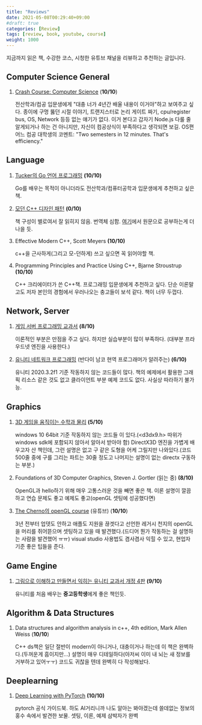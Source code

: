 ```yaml
---
title: "Reviews"
date: 2021-05-08T00:29:40+09:00
#draft: true
categories: [Review]
tags: [review, book, youtube, course]
weight: 1000
---
```


지금까지 읽은 책, 수강한 코스, 시청한 유튜브 채널을 리뷰하고 추천하는 글입니다.

## Computer Science General

1. [Crash Course: Computer Science](https://www.youtube.com/watch?v=tpIctyqH29Q&list=PL8dPuuaLjXtNlUrzyH5r6jN9ulIgZBpdo) (**10/10**)

    전산학과/컴공 입문생에게 "대충 너가 4년간 배울 내용이 이거야"하고 보여주고 싶다. 종이에 구멍 뚫던 시절 이야기, 트랜지스터로 논리 게이트 짜기, cpu/register bus, OS, Network 등등 없는 얘기가 없다. 이거 본다고 갑자기 Node.js 다룰 줄 알게되거나 하는 건 아니지만, 자신이 컴공상식이 부족하다고 생각되면 보길.
    OS편 어느 컴공 대학생의 코멘트: "Two semesters in 12 minutes. That's efficiency."

## Language

1. [Tucker의 Go 언어 프로그래밍](http://www.yes24.com/Product/Goods/99108736) **(10/10)**

    Go를 배우는 목적이 아니더라도 전산학과/컴퓨터공학과 입문생에게 추천하고 싶은 책.

2. [모던 C++ 디자인 패턴](http://www.yes24.com/Product/Goods/71969505?OzSrank=1) **(0/10)**

    책 구성이 별로여서 잘 읽히지 않음. 번역체 심함.
    [여기](https://refactoring.guru/design-patterns/)에서 원문으로 공부하는게 더 나을 듯.

3. Effective Modern C++, Scott Meyers **(10/10)**
   
   c++을 근사하게(그리고 모-던하게) 쓰고 싶으면 꼭 읽어야할 책.

4. Programming Principles and Practice Using C++, Bjarne Stroustrup **(10/10)**

    C++ 크리에이터가 쓴 C++책. 프로그래밍 입문생에게 추천하고 싶다. 단순 이론말고도 저자 본인의 경험에서 우러나오는 충고들이 보석 같다. 책이 너무 두껍다.

## Network, Server

1. [게임 서버 프로그래밍 교과서](http://www.yes24.com/Product/Goods/71768958?OzSrank=1) **(8/10)**

    이론적인 부분은 만점을 주고 싶다. 하지만 실습부분이 많이 부족하다. (대부분 프라우드넷 엔진을 사용한다.)

2. [유니티 네트워크 프로그래밍](http://www.yes24.com/Product/Goods/19517322) (반다이 남코 현역 프로그래머가 알려주는) **(6/10)**

    유니티 2020.3.2f1 기준 작동하지 않는 코드들이 많다. 책의 예제에서 활용한 그래픽 리소스 같은 것도 없고 클라이언트 부분 예제 코드도 없다. 사실상 따라하기 불가능.

## Graphics

1. [3D 게임을 움직이는 수학과 물리](http://www.yes24.com/Product/Goods/37204656) **(5/10)**

    windows 10 64bit 기준 작동하지 않는 코드들 이 있다.(<d3dx9.h> 따위가 windows sdk에 포함되지 않아서 알아서 받아야 함)
    DirectX3D 엔진을 가볍게 배우고자 산 책인데, 그런 설명은 없고 구 같은 도형을 어케 그릴지만 나와있다.(코드 500줄 중에 구를 그리는 파트는 30줄 정도고 나머지는 설명이 없는 directx 구동하는 부분.)

2. Foundations of 3D Computer Graphics, Steven J. Gortler (읽는 중) **(8/10)**

    OpenGL과 hello하기 위해 매우 고통스러운 것을 빼면 좋은 책. 이론 설명이 깔끔하고 연습 문제도 좋고 예제도 좋고(openGL 셋팅에 성공했다면)

3. [The Cherno의 openGL course](https://www.youtube.com/watch?v=W3gAzLwfIP0&list=PLlrATfBNZ98foTJPJ_Ev03o2oq3-GGOS2) (유튜브) (**10/10**)

    3년 전부터 업뎃도 안하고 애플도 지원을 끊겟다고 선언한 레거시 천지의 openGL을 머리를 쥐어뜯으며 셋팅하고 있을 때 발견했다.(드디어 뭔가 작동하는 걸 설명하는 사람을 발견했어 ㅠㅠ) visual studio 사용법도 겸사겸사 익힐 수 있고, 현업자 기준 좋은 팁들을 준다.

## Game Engine

1. [그림으로 이해하고 만들면서 익히는 유니티 교과서 개정 4판](http://www.yes24.com/Product/Goods/63348114) **(9/10)**
   
   유니티를 처음 배우는 **중고등학생**에게 좋은 책인듯.

## Algorithm & Data Structures

1. Data structures and algorithm analysis in c++, 4th edition, Mark Allen Weiss (**10/10**)
   
   C++ ds책은 일단 절반이 modern이 아니거나, 대충이거나 하는데 이 책은 완벽하다.(두꺼운게 흠이지만...) 설명이 매우 디테일하다(아저씨 이미 내 뇌는 새 정보를 거부하고 있어ㅜㅜ) 코드도 귀찮을 텐데 완벽히 다 작성해놨다.

## Deeplearning

1. [Deep Learning with PyTorch](https://www.google.com/url?sa=t&rct=j&q=&esrc=s&source=web&cd=&ved=2ahUKEwiol7T597fwAhWbxIsBHR6lCxIQFjAAegQIBBAD&url=https%3A%2F%2Fpytorch.org%2Fassets%2Fdeep-learning%2FDeep-Learning-with-PyTorch.pdf&usg=AOvVaw2yUdDoHS2F0LQYGQdxD-1P) **(10/10)**

    pytorch 공식 가이드북. 하도 AI거리니까 나도 알아는 봐야겠는데 쓸데없는 정보의 홍수 속에서 발견한 보물. 셋팅, 이론, 예제 삼박자가 완벽